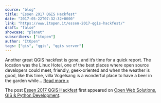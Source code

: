 ```yaml
---
source: "blog"
title: "Essen 2017 QGIS Hackfest"
date: "2017-05-22T07:32:32+0000"
link: "https://www.itopen.it/essen-2017-qgis-hackfest/"
draft: "false"
showcase: "planet"
subscribers: ["itopen"]
author: "ItOpen"
tags: ["gis", "qgis", "qgis server"]
---
```


<p>Another great QGIS hackfest is gone, and it&#8217;s time for a quick report. The location was the Linux Hotel, one of the best places where open source developers could meet, friendly, geek-oriented and when the weather is good, like this time, villa Vogelsang is a wonderful place to have a beer in the garden while...  <a class="excerpt-read-more" href="https://www.itopen.it/essen-2017-qgis-hackfest/" title="ReadEssen 2017 QGIS Hackfest">Read more &#187;</a></p>
<p>The post <a href="https://www.itopen.it/essen-2017-qgis-hackfest/">Essen 2017 QGIS Hackfest</a> first appeared on <a href="https://www.itopen.it">Open Web Solutions, GIS & Python Development</a>.</p>
